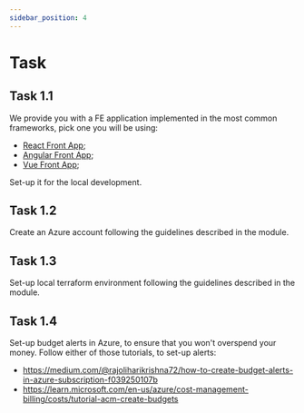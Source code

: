 ```yaml
---
sidebar_position: 4
---
```


# Task

## Task 1.1

We provide you with a FE application implemented in the most common frameworks, pick one you will be using:
- [React Front App](https://github.com/EPAM-JS-Competency-center/shop-react-redux-cloudfront);
- [Angular Front App](https://github.com/EPAM-JS-Competency-center/shop-angular-cloudfront);
- [Vue Front App](https://github.com/EPAM-JS-Competency-center/shop-vue-vuex-cloudfront);

Set-up it for the local development. 

## Task 1.2 

Create an Azure account following the guidelines described in the module.

## Task 1.3 

Set-up local terraform environment following the guidelines described in the module.

## Task 1.4

Set-up budget alerts in Azure, to ensure that you won't overspend your money. Follow either of those tutorials, to set-up alerts:
- https://medium.com/@rajoliharikrishna72/how-to-create-budget-alerts-in-azure-subscription-f039250107b
- https://learn.microsoft.com/en-us/azure/cost-management-billing/costs/tutorial-acm-create-budgets
